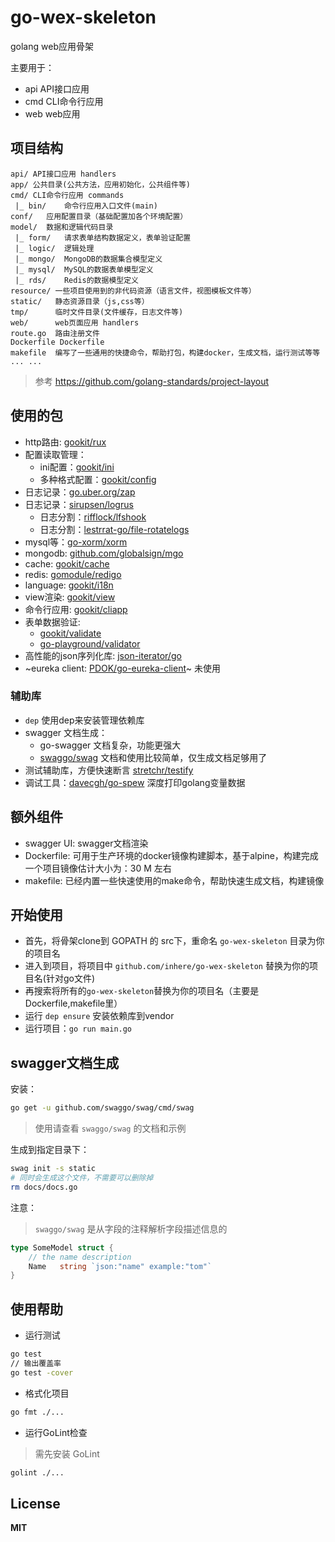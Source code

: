 # go-wex-skeleton

golang web应用骨架

主要用于：

- api API接口应用
- cmd CLI命令行应用
- web web应用

## 项目结构

```text
api/ API接口应用 handlers
app/ 公共目录(公共方法，应用初始化，公共组件等)
cmd/ CLI命令行应用 commands
 |_ bin/    命令行应用入口文件(main)
conf/   应用配置目录（基础配置加各个环境配置）
model/  数据和逻辑代码目录
 |_ form/   请求表单结构数据定义，表单验证配置
 |_ logic/  逻辑处理
 |_ mongo/  MongoDB的数据集合模型定义
 |_ mysql/  MySQL的数据表单模型定义
 |_ rds/    Redis的数据模型定义
resource/ 一些项目使用到的非代码资源（语言文件，视图模板文件等）
static/   静态资源目录（js,css等）
tmp/      临时文件目录(文件缓存，日志文件等)
web/      web页面应用 handlers
route.go  路由注册文件
Dockerfile Dockerfile
makefile  编写了一些通用的快捷命令，帮助打包，构建docker，生成文档，运行测试等等
... ...
```

> 参考 https://github.com/golang-standards/project-layout

## 使用的包

- http路由: [gookit/rux](https://github.com/gookit/rux) 
- 配置读取管理：
  - ini配置：[gookit/ini](https://github.com/gookit/ini)
  - 多种格式配置：[gookit/config](https://github.com/gookit/config)
- 日志记录：[go.uber.org/zap](https://github.com/uber-go/zap)
- 日志记录：[sirupsen/logrus](https://github.com/sirupsen/logrus)
  - 日志分割：[rifflock/lfshook](https://github.com/rifflock/lfshook)
  - 日志分割：[lestrrat-go/file-rotatelogs](https://github.com/lestrrat-go/file-rotatelogs)
- mysql等：[go-xorm/xorm](https://github.com/go-xorm/xorm)
- mongodb: [github.com/globalsign/mgo](https://github.com/globalsign/mgo)
- cache: [gookit/cache](https://github.com/gookit/cache) 
- redis: [gomodule/redigo](https://github.com/gomodule/redigo/redis)
- language: [gookit/i18n](https://github.com/gookit/i18n)
- view渲染: [gookit/view](https://github.com/gookit/view)
- 命令行应用: [gookit/cliapp](https://github.com/gookit/cliapp)
- 表单数据验证:
  - [gookit/validate](https://github.com/gookit/validate) 
  - [go-playground/validator](https://github.com/go-playground/validator)
- 高性能的json序列化库: [json-iterator/go](https://github.com/json-iterator/go) 
- ~eureka client: [PDOK/go-eureka-client](https://github.com/PDOK/go-eureka-client)~ 未使用

### 辅助库

- `dep` 使用dep来安装管理依赖库
- swagger 文档生成：
  - go-swagger 文档复杂，功能更强大
  - [swaggo/swag](https://github.com/swaggo/swag) 文档和使用比较简单，仅生成文档足够用了
- 测试辅助库，方便快速断言 [stretchr/testify](https://github.com/stretchr/testify)
- 调试工具：[davecgh/go-spew](https://github.com/davecgh/go-spew) 深度打印golang变量数据

## 额外组件

- swagger UI: swagger文档渲染
- Dockerfile: 可用于生产环境的docker镜像构建脚本，基于alpine，构建完成一个项目镜像估计大小为：30 M 左右
- makefile: 已经内置一些快速使用的make命令，帮助快速生成文档，构建镜像

## 开始使用

- 首先，将骨架clone到 GOPATH 的 src下，重命名 `go-wex-skeleton` 目录为你的项目名
- 进入到项目，将项目中 `github.com/inhere/go-wex-skeleton` 替换为你的项目名(针对go文件)
- 再搜索将所有的`go-wex-skeleton`替换为你的项目名（主要是Dockerfile,makefile里）
- 运行 `dep ensure` 安装依赖库到vendor
- 运行项目：`go run main.go`

## swagger文档生成

安装：

```bash
go get -u github.com/swaggo/swag/cmd/swag
```

> 使用请查看 `swaggo/swag` 的文档和示例

生成到指定目录下：

```bash
swag init -s static
# 同时会生成这个文件，不需要可以删除掉
rm docs/docs.go
```

注意：

> `swaggo/swag` 是从字段的注释解析字段描述信息的

```go
type SomeModel struct {
	// the name description
	Name   string `json:"name" example:"tom"`
}	
```

## 使用帮助

- 运行测试

```bash
go test
// 输出覆盖率
go test -cover
```

- 格式化项目

```bash
go fmt ./...
```

- 运行GoLint检查

> 需先安装 GoLint

```bash
golint ./...
```

## License

**MIT**
